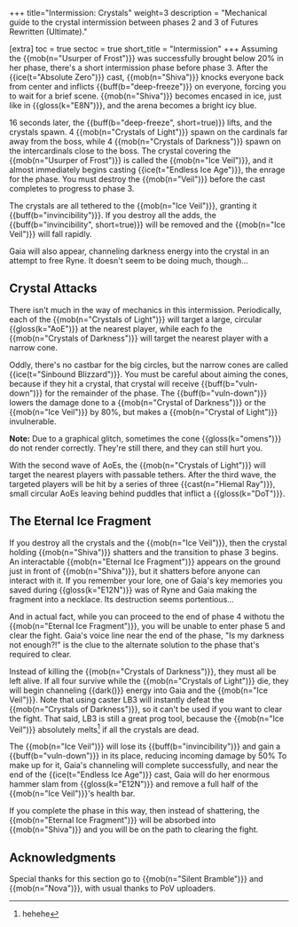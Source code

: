 +++
title="Intermission: Crystals"
weight=3
description = "Mechanical guide to the crystal intermission between phases 2 and 3 of Futures Rewritten (Ultimate)."

[extra]
toc = true
sectoc = true
short_title = "Intermission"
+++
Assuming the {{mob(n="Usurper of Frost")}} was successfully brought below 20% in her phase,
there's a short intermission phase before phase 3.
After the {{ice(t="Absolute Zero")}} cast, {{mob(n="Shiva")}} knocks everyone back from center
and inflicts {{buff(b="deep-freeze")}} on everyone, forcing you to wait for a brief scene.
{{mob(n="Shiva")}} becomes encased in ice, just like in {{gloss(k="E8N")}},
and the arena becomes a bright icy blue.

16 seconds later, the {{buff(b="deep-freeze", short=true)}} lifts, and the crystals spawn.
4 {{mob(n="Crystals of Light")}} spawn on the cardinals far away from the boss,
while 4 {{mob(n="Crystals of Darkness")}} spawn on the intercardinals close to the boss.
The crystal covering the {{mob(n="Usurper of Frost")}} is called the {{mob(n="Ice Veil")}},
and it almost immediately begins casting {{ice(t="Endless Ice Age")}}, the enrage for the phase.
You must destroy the {{mob(n="Veil")}} before the cast completes to progress to phase 3.

The crystals are all tethered to the {{mob(n="Ice Veil")}}, granting it {{buff(b="invincibility")}}.
If you destroy all the adds, the {{buff(b="invincibility", short=true)}} will be removed
and the {{mob(n="Ice Veil")}} will fall rapidly.

Gaia will also appear, channeling darkness energy into the crystal in an attempt to free Ryne.
It doesn't seem to be doing much, though...

## Crystal Attacks

There isn't much in the way of mechanics in this intermission.
Periodically, each of the {{mob(n="Crystals of Light")}}
will target a large, circular {{gloss(k="AoE")}} at the nearest player,
while each fo the {{mob(n="Crystals of Darkness")}} will target the nearest player
with a narrow cone.

Oddly, there's no castbar for the big circles,
but the narrow cones are called {{ice(t="Sinbound Blizzard")}}.
You must be careful about aiming the cones, because if they hit a crystal,
that crystal will receive {{buff(b="vuln-down")}} for the remainder of the phase.
The {{buff(b="vuln-down")}} lowers the damage done to a {{mob(n="Crystal of Darkness")}} or
the {{mob(n="Ice Veil")}} by 80%, but makes a {{mob(n="Crystal of Light")}} invulnerable.

**Note:** Due to a graphical glitch,
sometimes the cone {{gloss(k="omens")}} do not render correctly.
They're still there, and they can still hurt you.

With the second wave of AoEs, the {{mob(n="Crystals of Light")}} will target the nearest players
with passable tethers.
After the third wave, the targeted players will be hit by a series of three
{{cast(n="Hiemal Ray")}}, small circular AoEs leaving behind puddles that inflict a
{{gloss(k="DoT")}}.

## The Eternal Ice Fragment

If you destroy all the crystals and the {{mob(n="Ice Veil")}},
then the crystal holding {{mob(n="Shiva")}} shatters and the transition to phase 3 begins.
An interactable {{mob(n="Eternal Ice Fragment")}} appears on the ground
just in front of {{mob(n="Shiva")}}, but it shatters before anyone can interact with it.
If you remember your lore, one of Gaia's key memories you saved during {{gloss(k="E12N")}}
was of Ryne and Gaia making the fragment into a necklace.
Its destruction seems portentious...

And in actual fact, while you can proceed to the end of phase 4
withotu the {{mob(n="Eternal Ice Fragment")}},
you will be unable to enter phase 5 and clear the fight.
Gaia's voice line near the end of the phase, "Is my darkness not enough?!"
is the clue to the alternate solution to the phase that's required to clear.

Instead of killing the {{mob(n="Crystals of Darkness")}}, they must all be left alive.
If all four survive while the {{mob(n="Crystals of Light")}} die,
they will begin channeling {{dark()}} energy into Gaia and the {{mob(n="Ice Veil")}}.
Note that using caster LB3 will instantly defeat the {{mob(n="Crystals of Darkness")}},
so it can't be used if you want to clear the fight.
That said, LB3 is still a great prog tool, because the {{mob(n="Ice Veil")}}
absolutely melts[^1] if all the crystals are dead.

The {{mob(n="Ice Veil")}} will lose its {{buff(b="invincibility")}}
and gain a {{buff(b="vuln-down")}} in its place, reducing incoming damage by 50%
To make up for it, Gaia's channeling will complete successfully,
and near the end of the {{ice(t="Endless Ice Age")}} cast,
Gaia will do her enormous hammer slam from {{gloss(k="E12N")}}
and remove a full half of the {{mob(n="Ice Veil")}}'s health bar.

If you complete the phase in this way, then instead of shattering,
the {{mob(n="Eternal Ice Fragment")}} will be absorbed into {{mob(n="Shiva")}}
and you will be on the path to clearing the fight.

[^1]: hehehe

## Acknowledgments

Special thanks for this section go to {{mob(n="Silent Bramble")}} and {{mob(n="Nova")}},
with usual thanks to PoV uploaders.
